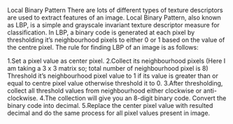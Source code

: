 Local Binary Pattern
There are lots of different types of texture descriptors are used to extract features of an image. Local Binary Pattern, also known as LBP, is a simple and grayscale invariant texture descriptor measure for classification. In LBP, a binary code is generated at each pixel by thresholding it’s neighbourhood pixels to either 0 or 1 based on the value of the centre pixel. The rule for finding LBP of an image is as follows:

1.Set a pixel value as center pixel.
2.Collect its neighbourhood pixels (Here I am taking a 3 x 3 matrix so; total number of neighbourhood pixel is 8)
Threshold it’s neighbourhood pixel value to 1 if its value is greater than or equal to centre pixel value otherwise threshold it to 0.
3.After thresholding, collect all threshold values from neighbourhood either clockwise or anti-clockwise.
4.The collection will give you an 8-digit binary code. Convert the binary code into decimal.
5.Replace the center pixel value with resulted decimal and do the same process for all pixel values present in image.
